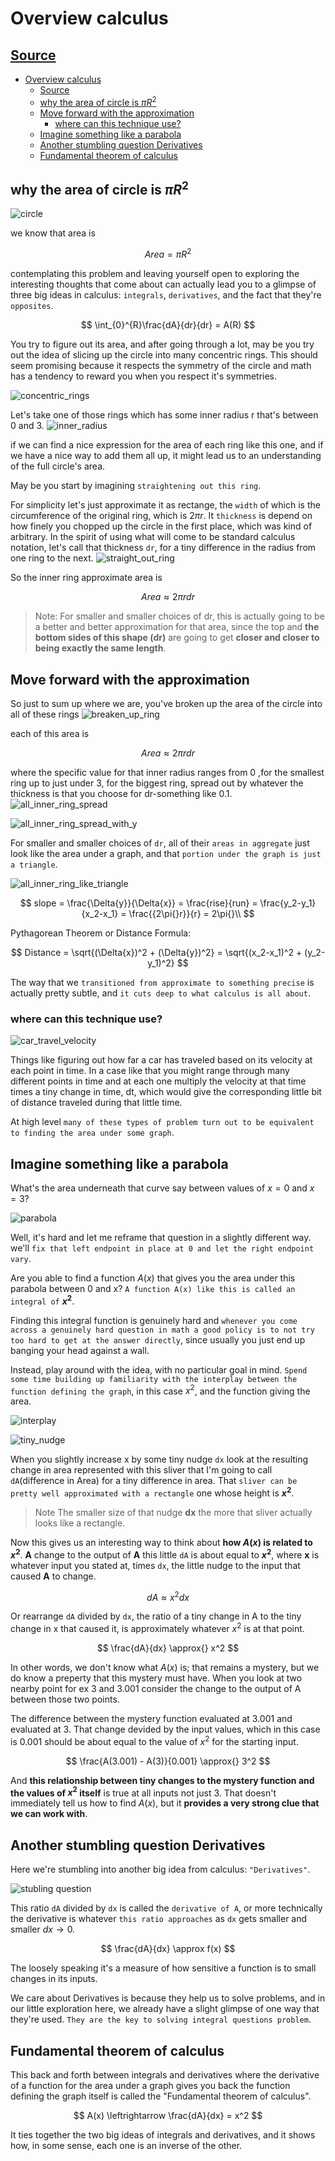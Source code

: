 # Overview calculus

## [Source](https://www.youtube.com/watch?v=WUvTyaaNkzM&list=PLZHQObOWTQDMsr9K-rj53DwVRMYO3t5Yr&index=1&ab_channel=3Blue1Brown)

- [Overview calculus](#overview-calculus)
  - [Source](#source)
  - [why the area of circle is $\pi{R}^2$](#why-the-area-of-circle-is-pir2)
  - [Move forward with the approximation](#move-forward-with-the-approximation)
    - [where can this technique use?](#where-can-this-technique-use)
  - [Imagine something like a parabola](#imagine-something-like-a-parabola)
  - [Another stumbling question Derivatives](#another-stumbling-question-derivatives)
  - [Fundamental theorem of calculus](#fundamental-theorem-of-calculus)

## why the area of circle is $\pi{R}^2$

![circle](./asset/essense/overview/circle.drawio.svg)

we know that area is

$$
Area = \pi{R}^2
$$

contemplating this problem and leaving yourself open to exploring the interesting thoughts that come about can actually lead you to a glimpse of three big ideas in calculus: `integrals`, `derivatives`, and the fact that they're `opposites`.

$$
\int_{0}^{R}\frac{dA}{dr}{dr} = A(R)
$$

You try to figure out its area, and after going through a lot, may be you try out the idea of slicing up the circle into many concentric rings. This should seem promising because it respects the symmetry of the circle and math has a tendency to reward you when you respect it's symmetries.

![concentric_rings](./asset/essense/overview/concentric_rings.drawio.svg)

Let's take one of those rings which has some inner radius r that's between 0 and 3.
![inner_radius](./asset/essense/overview/inner_radius_r.drawio.svg)

if we can find a nice expression for the area of each ring like this one, and if we have a nice way to add them all up, it might lead us to an understanding of the full circle's area.

May be you start by imagining `straightening out this ring`.

For simplicity let's just approximate it as rectange, the `width` of which is the circumference of the original ring, which is $2\pi{}r$. It `thickness` is depend on how finely you chopped up the circle in the first place, which was kind of arbitrary. In the spirit of using what will come to be standard calculus notation, let's call that thickness `dr`, for a tiny difference in the radius from one ring to the next.
![straight_out_ring](./asset/essense/overview/straight_out_ring.drawio.svg)

So the inner ring approximate area is

$$
Area \approx{} 2\pi{}rdr
$$

> Note:
> For smaller and smaller choices of dr, this is actually going to be a better and better approximation for that area, since the top and **the bottom sides of this shape (dr)** are going to get **closer and closer to being exactly the same length**.

## Move forward with the approximation

So just to sum up where we are, you've broken up the area of the circle into all of these rings
![breaken_up_ring](./asset/essense/overview/breaken_up_area.drawio.svg)

each of this area is

$$
Area \approx{} 2\pi{}rdr
$$

where the specific value for that inner radius ranges from 0 ,for the smallest ring up to just under 3, for the biggest ring, spread out by whatever the thickness is that you choose for dr-something like 0.1.
![all_inner_ring_spread](./asset/essense/overview/all_inner_ring_spread.drawio.svg)

![all_inner_ring_spread_with_y](./asset/essense/overview/all_inner_ring_speard_with_y.drawio.svg)

For smaller and smaller choices of `dr`, all of their `areas in aggregate` just look like the area under a graph, and that `portion under the graph is just a triangle`.

![all_inner_ring_like_triangle](./asset/essense/overview/all_inner_ring_like_triangle.drawio.svg)

$$
slope = \frac{\Delta{y}}{\Delta{x}} = \frac{rise}{run} = \frac{y_2-y_1}{x_2-x_1} = \frac{{2\pi{}r}}{r} = 2\pi{}\\
$$

Pythagorean Theorem or Distance Formula:

$$
Distance = \sqrt{(\Delta{x})^2 + (\Delta{y})^2} = \sqrt{(x_2-x_1)^2 + (y_2-y_1)^2}
$$

The way that we `transitioned from approximate to something precise` is actually pretty subtle, and `it cuts deep to what calculus is all about`.

### where can this technique use?

![car_travel_velocity](./asset/essense/overview/car_travel_velocity.drawio.svg)

Things like figuring out how far a car has traveled based on its velocity at each point in time. In a case like that you might range through many different points in time and at each one multiply the velocity at that time times a tiny change in time, dt, which would give the corresponding little bit of distance traveled during that little time.

At high level `many of these types of problem turn out to be equivalent to finding the area under some graph`.

## Imagine something like a parabola

What's the area underneath that curve say between values of $x = 0$ and $x = 3$?

![parabola](./asset/essense/overview/parabola.drawio.svg)

Well, it's hard and let me reframe that question in a slightly different way. we'll `fix that left endpoint in place at 0 and let the right endpoint vary`.

Are you able to find a function $A(x)$ that gives you the area under this parabola between 0 and x? `A function A(x) like this is called an integral of` **$x^2$**.

Finding this integral function is genuinely hard and `whenever you come across a genuinely hard question in math a good policy is to not try too hard to get at the answer directly`, since usually you just end up banging your head against a wall.

Instead, play around with the idea, with no particular goal in mind. `Spend some time building up familiarity with the interplay between the function defining the graph`, in this case $x^2$, and the function giving the area.

![interplay](./asset/essense/overview/interplay.drawio.svg)

![tiny_nudge](./asset/essense/overview/tiny_nudge.drawio.svg)

When you slightly increase x by some tiny nudge `dx` look at the resulting change in area represented with this sliver that I'm going to call `dA`(difference in Area) for a tiny difference in area. That `sliver can be pretty well approximated with a rectangle` one whose height is **$x^2$**.

> Note
> The smaller size of that nudge **dx** the more that sliver actually looks like a rectangle.

Now this gives us an interesting way to think about **how $A(x)$ is related to $x^2$**. **A** change to the output of **A** this little `dA` is about equal to **$x^2$**, where **x** is whatever input you stated at, times `dx`, the little nudge to the input that caused **A** to change.

$$
dA \approx{} x^2dx
$$

Or rearrange `dA` divided by `dx`, the ratio of a tiny change in A to the tiny change in x that caused it, is approximately whatever $x^2$ is at that point.

$$
\frac{dA}{dx} \approx{} x^2
$$

In other words, we don't know what $A(x)$ is; that remains a mystery, but we do know a preperty that this mystery must have. When you look at two nearby point for ex 3 and 3.001 consider the change to the output of A between those two points.

The difference between the mystery function evaluated at 3.001 and evaluated at 3. That change devided by the input values, which in this case is 0.001 should be about equal to the value of $x^2$ for the starting input.

$$
\frac{A(3.001) - A(3)}{0.001} \approx{} 3^2
$$

And **this relationship between tiny changes to the mystery function and the values of $x^2$ itself** is true at all inputs not just 3. That doesn't immediately tell us how to find $A(x)$, but it **provides a very strong clue that we can work with**.

## Another stumbling question Derivatives

Here we're stumbling into another big idea from calculus: `"Derivatives"`.

![stubling question](./asset/essense/overview/stubling_question.drawio.svg)

This ratio `dA` divided by `dx` is called the `derivative of A`, or more technically the derivative is whatever `this ratio approaches` as `dx` gets smaller and smaller $dx \rightarrow 0$.

$$
\frac{dA}{dx} \approx f(x)
$$

The loosely speaking it's a measure of how sensitive a function is to small changes in its inputs.

We care about Derivatives is because they help us to solve problems, and in our little exploration here, we already have a slight glimpse of one way that they're used. `They are the key to solving integral questions problem`.

## Fundamental theorem of calculus

This back and forth between integrals and derivatives where the derivative of a function for the area under a graph gives you back the function defining the graph itself is called the "Fundamental theorem of calculus".

$$
A(x) \leftrightarrow \frac{dA}{dx} = x^2
$$

It ties together the two big ideas of integrals and derivatives, and it shows how, in some sense, each one is an inverse of the other.

